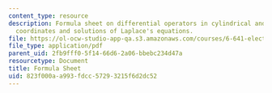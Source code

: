 ```yaml
---
content_type: resource
description: Formula sheet on differential operators in cylindrical and spherical
  coordinates and solutions of Laplace's equations.
file: https://ol-ocw-studio-app-qa.s3.amazonaws.com/courses/6-641-electromagnetic-fields-forces-and-motion-spring-2005/823f000aa993fdcc57293215f6d2dc52_formulasheet.pdf
file_type: application/pdf
parent_uid: 2fb9fff0-5f14-66d6-2a06-bbebc234d47a
resourcetype: Document
title: Formula Sheet
uid: 823f000a-a993-fdcc-5729-3215f6d2dc52
---
```

